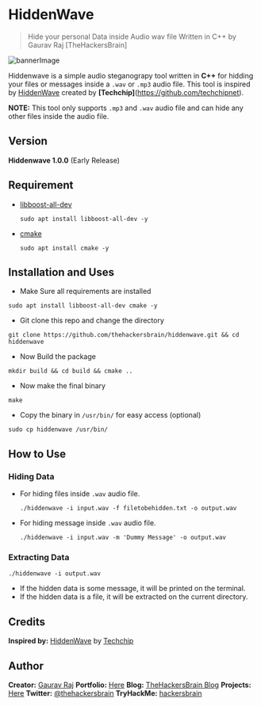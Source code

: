 # HiddenWave
> Hide your personal Data inside Audio wav file
> Written in C++ by Gaurav Raj \[TheHackersBrain\]

![bannerImage](https://raw.githubusercontent.com/thehackersbrain/thehackersbrain.github.io/master/images/joker/hiddenwave.png)

Hiddenwave is a simple audio steganograpy tool written in **C++** for hidding your files or messages inside a `.wav` or `.mp3` audio file. This tool is inspired by [HiddenWave](https://github.com/techchipnet/HiddenWave) created by **[Techchip]**(https://github.com/techchipnet).

**NOTE:** This tool only supports `.mp3` and `.wav` audio file and can hide any other files inside the audio file.

## Version
**Hiddenwave 1.0.0** \(Early Release\)

## Requirement
- [libboost-all-dev](https://packages.debian.org/search?keywords=libboost-all-dev)
    ```
    sudo apt install libboost-all-dev -y
    ```
- [cmake](https://cmake.org/)
    ```
    sudo apt install cmake -y
    ```

## Installation and Uses
- Make Sure all requirements are installed
```
sudo apt install libboost-all-dev cmake -y
```
- Git clone this repo and change the directory
```
git clone https://github.com/thehackersbrain/hiddenwave.git && cd hiddenwave
```
- Now Build the package
```
mkdir build && cd build && cmake ..
```
- Now make the final binary
```
make
```
- Copy the binary in `/usr/bin/` for easy access \(optional\)
```
sudo cp hiddenwave /usr/bin/
```

## How to Use

### Hiding Data
- For hiding files inside `.wav` audio file.
    ```
    ./hiddenwave -i input.wav -f filetobehidden.txt -o output.wav
    ```
- For hiding message inside `.wav` audio file.
    ```
    ./hiddenwave -i input.wav -m 'Dummy Message' -o output.wav
    ```

### Extracting Data

```
./hiddenwave -i output.wav
```
- If the hidden data is some message, it will be printed on the terminal.
- If the hidden data is a file, it will be extracted on the current directory.

## Credits
**Inspired by:** [HiddenWave](https://github.com/techchipnet/HiddenWave) by [Techchip](https://github.com/techchipnet)

## Author
**Creator:** [Gaurav Raj](https://github.com/thehackersbrain/)
**Portfolio:** [Here](https://thehackersbrain.github.io/)
**Blog:** [TheHackersBrain Blog](https://thehackersbrain.pythonanywhere.com)
**Projects:** [Here](https://github.com/thehackersbrain?tab=repositories)
**Twitter:** [@thehackersbrain](https://twitter.com/thehackersbrain)
**TryHackMe:** [hackersbrain](https://tryhackme.com/p/hackersbrain)

